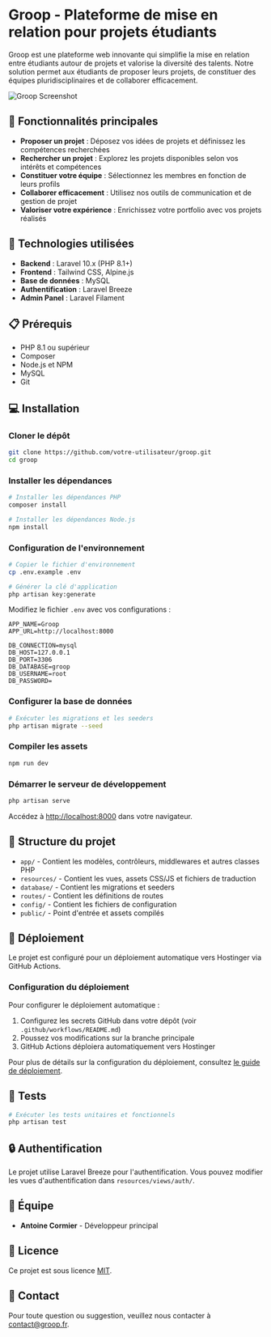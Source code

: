 # Groop - Plateforme de mise en relation pour projets étudiants

Groop est une plateforme web innovante qui simplifie la mise en relation entre étudiants autour de projets et valorise la diversité des talents. Notre solution permet aux étudiants de proposer leurs projets, de constituer des équipes pluridisciplinaires et de collaborer efficacement.

![Groop Screenshot](https://via.placeholder.com/800x400?text=Groop+Screenshot) <!-- Remplacez par une capture d'écran réelle -->

## 🚀 Fonctionnalités principales

-   **Proposer un projet** : Déposez vos idées de projets et définissez les compétences recherchées
-   **Rechercher un projet** : Explorez les projets disponibles selon vos intérêts et compétences
-   **Constituer votre équipe** : Sélectionnez les membres en fonction de leurs profils
-   **Collaborer efficacement** : Utilisez nos outils de communication et de gestion de projet
-   **Valoriser votre expérience** : Enrichissez votre portfolio avec vos projets réalisés

## 🔧 Technologies utilisées

-   **Backend** : Laravel 10.x (PHP 8.1+)
-   **Frontend** : Tailwind CSS, Alpine.js
-   **Base de données** : MySQL
-   **Authentification** : Laravel Breeze
-   **Admin Panel** : Laravel Filament

## 📋 Prérequis

-   PHP 8.1 ou supérieur
-   Composer
-   Node.js et NPM
-   MySQL
-   Git

## 💻 Installation

### Cloner le dépôt

```bash
git clone https://github.com/votre-utilisateur/groop.git
cd groop
```

### Installer les dépendances

```bash
# Installer les dépendances PHP
composer install

# Installer les dépendances Node.js
npm install
```

### Configuration de l'environnement

```bash
# Copier le fichier d'environnement
cp .env.example .env

# Générer la clé d'application
php artisan key:generate
```

Modifiez le fichier `.env` avec vos configurations :

```
APP_NAME=Groop
APP_URL=http://localhost:8000

DB_CONNECTION=mysql
DB_HOST=127.0.0.1
DB_PORT=3306
DB_DATABASE=groop
DB_USERNAME=root
DB_PASSWORD=
```

### Configurer la base de données

```bash
# Exécuter les migrations et les seeders
php artisan migrate --seed
```

### Compiler les assets

```bash
npm run dev
```

### Démarrer le serveur de développement

```bash
php artisan serve
```

Accédez à [http://localhost:8000](http://localhost:8000) dans votre navigateur.

## 📂 Structure du projet

-   `app/` - Contient les modèles, contrôleurs, middlewares et autres classes PHP
-   `resources/` - Contient les vues, assets CSS/JS et fichiers de traduction
-   `database/` - Contient les migrations et seeders
-   `routes/` - Contient les définitions de routes
-   `config/` - Contient les fichiers de configuration
-   `public/` - Point d'entrée et assets compilés

## 🔄 Déploiement

Le projet est configuré pour un déploiement automatique vers Hostinger via GitHub Actions.

### Configuration du déploiement

Pour configurer le déploiement automatique :

1. Configurez les secrets GitHub dans votre dépôt (voir `.github/workflows/README.md`)
2. Poussez vos modifications sur la branche principale
3. GitHub Actions déploiera automatiquement vers Hostinger

Pour plus de détails sur la configuration du déploiement, consultez [le guide de déploiement](.github/workflows/README.md).

## 🧪 Tests

```bash
# Exécuter les tests unitaires et fonctionnels
php artisan test
```

## 🔒 Authentification

Le projet utilise Laravel Breeze pour l'authentification. Vous pouvez modifier les vues d'authentification dans `resources/views/auth/`.

## 👥 Équipe

-   **Antoine Cormier** - Développeur principal
<!-- Ajoutez les autres membres de l'équipe ici -->

## 📜 Licence

Ce projet est sous licence [MIT](LICENSE).

## 📧 Contact

Pour toute question ou suggestion, veuillez nous contacter à [contact@groop.fr](mailto:contact@groop.fr).
